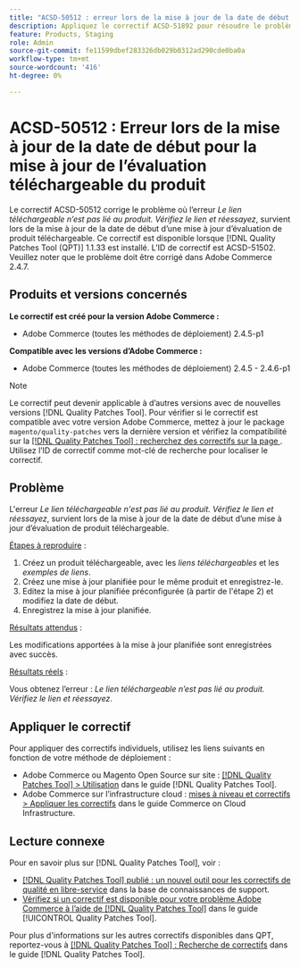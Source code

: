 ```yaml
---
title: "ACSD-50512 : erreur lors de la mise à jour de la date de début d’une mise à jour d’évaluation de produit téléchargeable"
description: Appliquez le correctif ACSD-51892 pour résoudre le problème de performances d’Adobe Commerce en raison duquel l’erreur *Le lien téléchargeable n’est pas lié au produit. Vérifiez le lien et réessayez*, survenant lors de la mise à jour de la date de début d’une mise à jour intermédiaire du produit téléchargeable.
feature: Products, Staging
role: Admin
source-git-commit: fe11599dbef283326db029b0312ad290cde0ba0a
workflow-type: tm+mt
source-wordcount: '416'
ht-degree: 0%

---
```


# ACSD-50512 : Erreur lors de la mise à jour de la date de début pour la mise à jour de l’évaluation téléchargeable du produit

Le correctif ACSD-50512 corrige le problème où l’erreur *Le lien téléchargeable n’est pas lié au produit. Vérifiez le lien et réessayez*, survient lors de la mise à jour de la date de début d’une mise à jour d’évaluation de produit téléchargeable. Ce correctif est disponible lorsque [!DNL Quality Patches Tool (QPT)] 1.1.33 est installé. L’ID de correctif est ACSD-51502. Veuillez noter que le problème doit être corrigé dans Adobe Commerce 2.4.7.

## Produits et versions concernés

**Le correctif est créé pour la version Adobe Commerce :**

* Adobe Commerce (toutes les méthodes de déploiement) 2.4.5-p1

**Compatible avec les versions d’Adobe Commerce :**

* Adobe Commerce (toutes les méthodes de déploiement) 2.4.5 - 2.4.6-p1

>[!NOTE]
>
>Le correctif peut devenir applicable à d’autres versions avec de nouvelles versions [!DNL Quality Patches Tool]. Pour vérifier si le correctif est compatible avec votre version Adobe Commerce, mettez à jour le package `magento/quality-patches` vers la dernière version et vérifiez la compatibilité sur la [[!DNL Quality Patches Tool] : recherchez des correctifs sur la page ](https://experienceleague.adobe.com/tools/commerce-quality-patches/index.html?lang=fr). Utilisez l’ID de correctif comme mot-clé de recherche pour localiser le correctif.

## Problème

L&#39;erreur *Le lien téléchargeable n&#39;est pas lié au produit. Vérifiez le lien et réessayez*, survient lors de la mise à jour de la date de début d’une mise à jour d’évaluation de produit téléchargeable.

<u>Étapes à reproduire</u> :

1. Créez un produit téléchargeable, avec les *liens téléchargeables* et les *exemples de liens*.
1. Créez une mise à jour planifiée pour le même produit et enregistrez-le.
1. Editez la mise à jour planifiée préconfigurée (à partir de l&#39;étape 2) et modifiez la date de début.
1. Enregistrez la mise à jour planifiée.

<u>Résultats attendus</u> :

Les modifications apportées à la mise à jour planifiée sont enregistrées avec succès.

<u>Résultats réels</u> :

Vous obtenez l’erreur : *Le lien téléchargeable n’est pas lié au produit. Vérifiez le lien et réessayez*.

## Appliquer le correctif

Pour appliquer des correctifs individuels, utilisez les liens suivants en fonction de votre méthode de déploiement :

* Adobe Commerce ou Magento Open Source sur site : [[!DNL Quality Patches Tool] > Utilisation](/help/tools/quality-patches-tool/usage.md) dans le guide [!DNL Quality Patches Tool].
* Adobe Commerce sur l’infrastructure cloud : [mises à niveau et correctifs > Appliquer les correctifs](https://experienceleague.adobe.com/docs/commerce-cloud-service/user-guide/develop/upgrade/apply-patches.html?lang=fr) dans le guide Commerce on Cloud Infrastructure.

## Lecture connexe

Pour en savoir plus sur [!DNL Quality Patches Tool], voir :

* [[!DNL Quality Patches Tool] publié : un nouvel outil pour les correctifs de qualité en libre-service](https://experienceleague.adobe.com/fr/docs/commerce-knowledge-base/kb/announcements/commerce-announcements/magento-quality-patches-released-new-tool-to-self-serve-quality-patches) dans la base de connaissances de support.
* [Vérifiez si un correctif est disponible pour votre problème Adobe Commerce à l’aide de  [!DNL Quality Patches Tool]](/help/tools/quality-patches-tool/patches-available-in-qpt/check-patch-for-magento-issue-with-magento-quality-patches.md) dans le guide [!UICONTROL Quality Patches Tool].


Pour plus d&#39;informations sur les autres correctifs disponibles dans QPT, reportez-vous à [[!DNL Quality Patches Tool] : Recherche de correctifs](https://experienceleague.adobe.com/tools/commerce-quality-patches/index.html?lang=fr) dans le guide [!DNL Quality Patches Tool].
